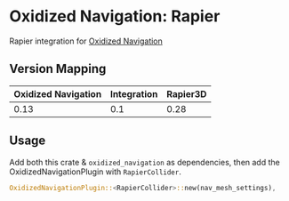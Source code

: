 # Oxidized Navigation: Rapier

Rapier integration for [Oxidized Navigation](https://crates.io/crates/oxidized_navigation/)

## Version Mapping

| Oxidized Navigation | Integration | Rapier3D |
| ------------------  | ----------- | -------- |
| 0.13 | 0.1 | 0.28

## Usage

Add both this crate & `oxidized_navigation` as dependencies, then add the OxidizedNavigationPlugin with `RapierCollider`.
```rust
OxidizedNavigationPlugin::<RapierCollider>::new(nav_mesh_settings),
```
